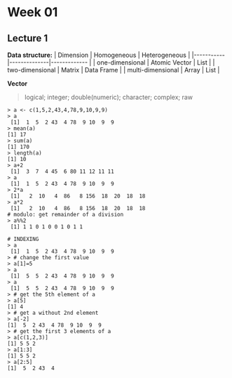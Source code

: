 # Week 01
## Lecture 1
**Data structure:**
| Dimension | Homogeneous | Heterogeneous |
|-----------|--------------|------------- |
| one-dimensional | Atomic Vector | List |
| two-dimensional | Matrix | Data Frame |
| multi-dimensional | Array | List |

**Vector**
> logical; integer; double(numeric); character; complex; raw

```
> a <- c(1,5,2,43,4,78,9,10,9,9)
> a
 [1]  1  5  2 43  4 78  9 10  9  9
> mean(a)
[1] 17
> sum(a)
[1] 170
> length(a)
[1] 10
> a+2
 [1]  3  7  4 45  6 80 11 12 11 11
> a
 [1]  1  5  2 43  4 78  9 10  9  9
> 2*a
 [1]   2  10   4  86   8 156  18  20  18  18
> a*2
 [1]   2  10   4  86   8 156  18  20  18  18
# modulo: get remainder of a division
> a%%2 
 [1] 1 1 0 1 0 0 1 0 1 1

# INDEXING
> a
 [1]  1  5  2 43  4 78  9 10  9  9
> # change the first value
> a[1]=5
> a
 [1]  5  5  2 43  4 78  9 10  9  9
> a
 [1]  5  5  2 43  4 78  9 10  9  9
> # get the 5th element of a
> a[5]
[1] 4
> # get a without 2nd element
> a[-2]
[1]  5  2 43  4 78  9 10  9  9
> # get the first 3 elements of a
> a[c(1,2,3)]
[1] 5 5 2
> a[1:3]
[1] 5 5 2
> a[2:5]
[1]  5  2 43  4
```
